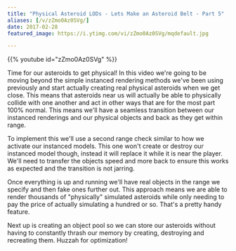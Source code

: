 ```yaml
---
title: "Physical Asteroid LODs - Lets Make an Asteroid Belt - Part 5"
aliases: [/v/zZmo0Az0SVg/]
date: 2017-02-28
featured_image: https://i.ytimg.com/vi/zZmo0Az0SVg/mqdefault.jpg

---
```


{{% youtube id="zZmo0Az0SVg" %}}

Time for our asteroids to get physical! In this video we're going to be moving beyond the simple instanced rendering methods we've been using previously and start actually creating real physical asteroids when we get close. This means that asteroids near us will actually be able to physically collide with one another and act in other ways that are for the most part 100% normal. This means we'll have a seamless transition between our instanced renderings and our physical objects and back as they get within range.

To implement this we'll use a second range check similar to how we activate our instanced models. This one won't create or destroy our instanced model though, instead it will replace it while it is near the player. We'll need to transfer the objects speed and more back to ensure this works as expected and the transition is not jarring.

Once everything is up and running we'll have real objects in the range we specify and then fake ones further out. This approach means we are able to render thousands of "physically" simulated asteroids while only needing to pay the price of actually simulating a hundred or so. That's a pretty handy feature.

Next up is creating an object pool so we can store our asteroids without having to constantly thrash our memory by creating, destroying and recreating them. Huzzah for optimization!